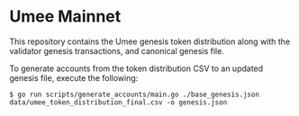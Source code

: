 # Umee Mainnet

This repository contains the Umee genesis token distribution along with the
validator genesis transactions, and canonical genesis file.

To generate accounts from the token distribution CSV to an updated genesis file,
execute the following:

```shell
$ go run scripts/generate_accounts/main.go ./base_genesis.json data/umee_token_distribution_final.csv -o genesis.json
```

